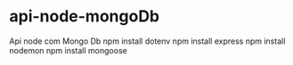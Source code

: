 # api-node-mongoDb
Api node com Mongo Db
npm install dotenv
npm install express
npm install nodemon
npm install mongoose